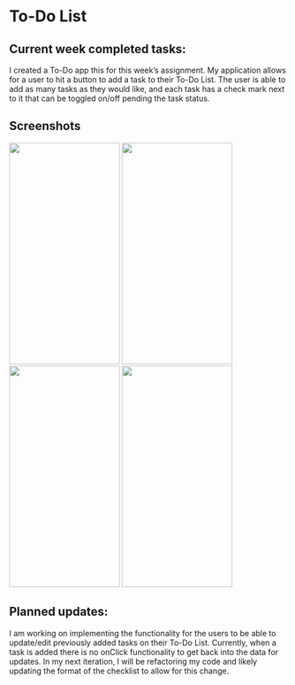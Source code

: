 # To-Do List

## Current week completed tasks:
I created a To-Do app this for this week’s assignment. 
My application allows for a user to hit a button to add a task to their To-Do List.
The user is able to add as many tasks as they would like, and each task has a check mark next to it that can be toggled on/off pending the task status.

## Screenshots

<img width="200" height="400" src="https://user-images.githubusercontent.com/33691856/135345758-27087ad9-bd07-4bcb-94d5-8e4d684aaf37.png" > <img width="200" height="400" src="https://user-images.githubusercontent.com/33691856/135345781-594ebd9d-899e-46fb-b3ce-5e2c1361853e.png" > <img width="200" height="400" src="https://user-images.githubusercontent.com/33691856/135345792-7be39473-39bb-46cf-9ff6-37045ba96f7d.png" > <img width="200" height="400" src="https://user-images.githubusercontent.com/33691856/135345833-13967ca9-539e-419e-ba5d-bcf7ae5a0f8b.png" >
  
 


## Planned updates:
I am working on implementing the functionality for the users to be able to update/edit previously added tasks on their To-Do List. 
Currently, when a task is added there is no onClick functionality to get back into the data for updates.
In my next iteration, I will be refactoring my code and likely updating the format of the checklist to allow for this change. 
 
